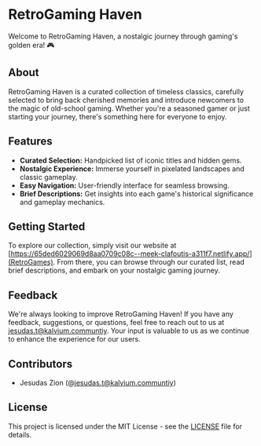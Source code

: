 # RetroGaming Haven

Welcome to RetroGaming Haven, a nostalgic journey through gaming's golden era! 🎮

## About

RetroGaming Haven is a curated collection of timeless classics, carefully selected to bring back cherished memories and introduce newcomers to the magic of old-school gaming. Whether you're a seasoned gamer or just starting your journey, there's something here for everyone to enjoy.

## Features

- **Curated Selection:** Handpicked list of iconic titles and hidden gems.
- **Nostalgic Experience:** Immerse yourself in pixelated landscapes and classic gameplay.
- **Easy Navigation:** User-friendly interface for seamless browsing.
- **Brief Descriptions:** Get insights into each game's historical significance and gameplay mechanics.

## Getting Started

To explore our collection, simply visit our website at [https://65ded6029069d8aa0709c08c--meek-clafoutis-a311f7.netlify.app/](RetroGames). From there, you can browse through our curated list, read brief descriptions, and embark on your nostalgic gaming journey.

## Feedback

We're always looking to improve RetroGaming Haven! If you have any feedback, suggestions, or questions, feel free to reach out to us at [jesudas.t@kalvium.communtiy](mailto:jesudas.t@kalvium.community). Your input is valuable to us as we continue to enhance the experience for our users.

## Contributors

- Jesudas Zion (@jesudas.t@kalvium.communtiy)

## License

This project is licensed under the MIT License - see the [LICENSE](LICENSE) file for details.